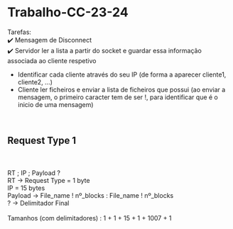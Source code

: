 # Trabalho-CC-23-24

Tarefas:<br>
✔️ Mensagem de Disconnect <br>
✔️ Servidor ler a lista a partir do socket e guardar essa informação associada ao cliente respetivo <br>
- Identificar cada cliente através do seu IP (de forma a aparecer cliente1, cliente2, ...)
- Cliente ler ficheiros e enviar a lista de ficheiros que possui (ao enviar a mensagem, o primeiro caracter tem de ser !, para identificar que é o inicio de uma mensagem)

<br>

## Request Type 1
<br>
<br>
RT ; IP ; Payload ?
<br>
RT -> Request Type = 1 byte
<br>
IP = 15 bytes
<br>
Payload -> File_name ! nº_blocks : File_name ! nº_blocks 
<br>
? -> Delimitador Final
<br>
<br>
Tamanhos (com delimitadores) : 1 + 1 + 15 + 1 + 1007 + 1
